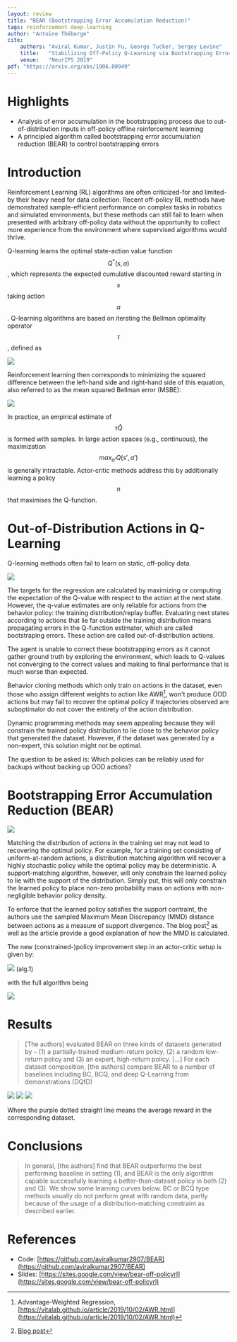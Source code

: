 ```yaml
---
layout: review
title: "BEAR (Bootstrapping Error Accumulation Reduction)"
tags: reinforcement deep-learning
author: "Antoine Théberge"
cite:
    authors: "Aviral Kumar, Justin Fu, George Tucker, Sergey Levine"
    title:   "Stabilizing Off-Policy Q-Learning via Bootstrapping Error Reduction"
    venue:   "NeurIPS 2019"
pdf: "https://arxiv.org/abs/1906.00949"
---
```



# Highlights

- Analysis of error accumulation in the bootstrapping process due to out-of-distribution inputs in off-policy offline reinforcement learning
- A principled algorithm called bootstrapping error accumulation reduction (BEAR) to control bootstrapping errors

# Introduction

Reinforcement Learning (RL) algorithms are often criticized-for and limited-by their heavy need for data collection. Recent off-policy RL methods have demonstrated sample-efficient performance on complex tasks in robotics and simulated environments, but these methods can still fail to learn when presented with arbitrary off-policy data without the opportunity to collect more experience from the environment where supervised algorithms would thrive.

Q-learning learns the optimal state-action value function $$Q^*(s,a)$$, which represents the expected cumulative discounted reward starting in $$s$$ taking action $$a$$. Q-learning algorithms are based on iterating the Bellman optimality operator $$\tau$$, defined as

![](/article/images/BEAR/bellman.jpeg)

Reinforcement learning then corresponds to minimizing the squared difference between the left-hand side and right-hand side of this equation, also referred to as the mean squared Bellman error (MSBE):

![](/article/images/BEAR/msbe.jpeg)

In practice, an empirical estimate of $$\tau\hat{Q}$$ is formed with samples. In large action spaces (e.g., continuous), the maximization $$max_{a'}Q(s', a')$$ is generally intractable. Actor-critic methods address this by additionally learning a policy $$\pi$$ that maximises the Q-function.

# Out-of-Distribution Actions in Q-Learning

Q-learning methods often fail to learn on static, off-policy data.

![](/article/images/BEAR/fig1.jpeg)

The targets for the regression are calculated by maximizing or computing the expectation of the Q-value with respect to the action at the next state. However, the q-value estimates are only reliable for actions from the behavior policy: the training distribution/replay buffer. Evaluating next states according to actions that lie far outside the training distribution means propagating errors in the Q-function estimator, which are called bootstraping errors. These action are called out-of-distribution actions.

The agent is unable to correct these bootstrapping errors as it cannot gather ground truth by exploring the environment, which leads to Q-values not converging to the correct values and making to final performance that is much worse than expected.

Behavior cloning methods which only train on actions in the dataset, even those who assign different weights to action like AWR[^1], won't produce OOD actions but may fail to recover the optimal policy if trajectories observed are suboptimalor do not cover the entirety of the action distribution.

Dynamic programming methods may seem appealing because they will constrain the trained policy distribution to lie close to the behavior policy that generated the dataset. However, if the dataset was generated by a non-expert, this solution might not be optimal.

The question to be asked is: Which policies can be reliably used for backups without backing up OOD actions?

# Bootstrapping Error Accumulation Reduction (BEAR)

![](/article/images/BEAR/fig3.jpeg)

Matching the distribution of actions in the training set may not lead to recovering the optimal policy. For example, for a training set consisting of uniform-at-random actions, a distribution matching algorithm will recover a highly stochastic policy while the optimal policy may be deterministic. A support-matching algorithm, however, will only constrain the learned policy to lie with the support of the distribution. Simply put, this will only constrain the learned policy to place non-zero probability mass on actions with non-negligible behavior policy density. 

To enforce that the learned policy satisfies the support contraint, the authors use the sampled Maximum Mean Discrepancy (MMD) distance between actions as a measure of support divergence. The blog post[^2] as well as the article provide a good explanation of how the MMD is calculated.

The new (constrained-)policy improvement step in an actor-critic setup is given by:

![](/article/images/BEAR/eq3.jpeg)
(alg.1)

with the full algorithm being

![](/article/images/BEAR/alg1.jpeg)

# Results
> [The authors] evaluated BEAR on three kinds of datasets generated by – (1) a partially-trained medium-return policy, (2) a random low-return policy and (3) an expert, high-return policy. [...] For each dataset composition, [the authors] compare BEAR to a number of baselines including BC, BCQ, and deep Q-Learning from demonstrations (DQfD)


![](/article/images/BEAR/res1.jpeg)
![](/article/images/BEAR/res2.jpeg)
![](/article/images/BEAR/res3.jpeg)

Where the purple dotted straight line means the average reward in the corresponding dataset.

# Conclusions

> In general, [the authors] find that BEAR outperforms the best performing baseline in setting (1), and BEAR is the only algorithm capable successfully learning a better-than-dataset policy in both (2) and (3). We show some learning curves below. BC or BCQ type methods usually do not perform great with random data, partly because of the usage of a distribution-matching constraint as described earlier.

# References
[^1]: Advantage-Weighted Regression, [https://vitalab.github.io/article/2019/10/02/AWR.html](https://vitalab.github.io/article/2019/10/02/AWR.html)
[^2]: [Blog post](https://bair.berkeley.edu/blog/2019/12/05/bear/)

- Code: [https://github.com/aviralkumar2907/BEAR](https://github.com/aviralkumar2907/BEAR)
- Slides: [https://sites.google.com/view/bear-off-policyrl](https://sites.google.com/view/bear-off-policyrl)
